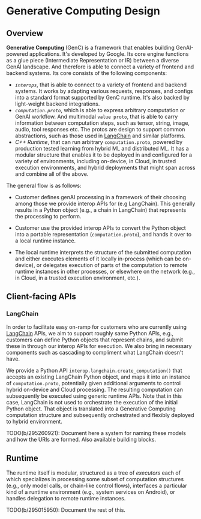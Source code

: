 # Generative Computing Design

## Overview

**Generative Computing** (GenC) is a framework that enables building
GenAI-powered applications. It's developed by Google. Its core engine functions
as a glue piece (Intermediate Representation or IR) between a diverse GenAI
landscape. And therefore is able to connect a variety of frontend and backend
systems. Its core consists of the following components:

*   *`interops`*, that is able to connect to a variety of frontend and backend
    systems. It works by adapting various requests, responses, and configs into
    a standard format supported by GenC runtime. It's also backed by
    light-weight backend integrations.
*   *`computation.proto`*, which is able to express arbitrary computation or
    GenAI workflow. And multimodal `value proto`, that is able to carry
    information between computation steps, such as tensor, string, image, audio,
    tool responses etc. The protos are design to support common abstractions,
    such as those used in [LangChain](https://www.langchain.com/) and similar
    platforms.
*   *C++ Runtime*, that can run arbitrary `computation.proto`, powered by
    production tested learning from hybrid ML and distributed ML. It has a
    modular structure that enables it to be deployed in and configured for a
    variety of environments, including on-device, in Cloud, in trusted execution
    environments, and hybrid deployments that might span across and combine all
    of the above.

The general flow is as follows:

*   Customer defines genAI processing in a framework of their choosing among
    those we provide interop APIs for (e.g LangChain). This generally results in
    a Python object (e.g., a chain in LangChain) that represents the processing
    to perform.

*   Customer use the provided interop APIs to convert the Python object into a
    portable representation (`computation.proto`), and hands it over to a local
    runtime instance.

*   The local runtime interprets the structure of the submitted computation and
    either executes elements of it locally in-process (which can be on-device),
    or delegates execution of parts of the computation to remote runtime
    instances in other processes, or elsewhere on the network (e.g., in Cloud,
    in a trusted execution environment, etc.).

## Client-facing APIs

### LangChain

In order to facilitate easy on-ramp for customers who are currently using
[LangChain](https://www.langchain.com/) APIs, we aim to support roughly same
Python APIs, e.g., customers can define Python objects that represent chains,
and submit these in through our interop APIs for execution. We also bring in
necessary components such as cascading to compliment what LangChain doesn't
have.

We provide a Python API `interop.langchain.create_computation()` that accepts an
existing LangChain Python object, and maps it into an instance of
`computation.proto`, potentially given additional arguments to control hybrid
on-device and Cloud processing. The resulting computation can subsequently be
executed using generic runtime APIs. Note that in this case, LangChain is not
used to orchestrate the execution of the initial Python object. That object is
translated into a Generative Computing computation structure and subsequently
orchestrated and flexibly deployed to hybrid environment.

TODO(b/295260921): Document here a system for naming these models and how the
URIs are formed. Also available building blocks.

## Runtime

The runtime itself is modular, structured as a tree of *executors* each of which
specializes in processing some subset of computation structures (e.g., only
model calls, or chain-like control flows), interfaces a particular kind of a
runtime environment (e.g., system services on Android), or handles delegation to
remote runtime instances.

TODO(b/295015950): Document the rest of this.
